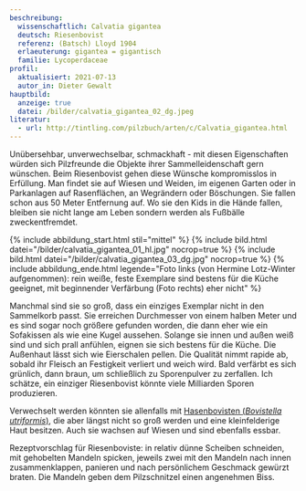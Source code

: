 ```yaml
---
beschreibung:
  wissenschaftlich: Calvatia gigantea
  deutsch: Riesenbovist
  referenz: (Batsch) Lloyd 1904
  erlaeuterung: gigantea = gigantisch
  familie: Lycoperdaceae
profil:
  aktualisiert: 2021-07-13
  autor_in: Dieter Gewalt
hauptbild:
  anzeige: true
  datei: /bilder/calvatia_gigantea_02_dg.jpeg
literatur:
  - url: http://tintling.com/pilzbuch/arten/c/Calvatia_gigantea.html
---
```

Unübersehbar, unverwechselbar, schmackhaft - mit diesen Eigenschaften würden sich Pilzfreunde die Objekte ihrer Sammelleidenschaft gern wünschen. Beim Riesenbovist gehen diese Wünsche kompromisslos in Erfüllung. Man findet sie auf Wiesen und Weiden, im eigenen Garten oder in Parkanlagen auf Rasenflächen, an Wegrändern oder Böschungen. Sie fallen schon aus 50 Meter Entfernung auf. Wo sie den Kids in die Hände fallen, bleiben sie nicht lange am Leben sondern werden als Fußbälle zweckentfremdet.

{% include abbildung_start.html stil="mittel" %}
{% include bild.html datei="/bilder/calvatia_gigantea_01_hl.jpg" nocrop=true %}
{% include bild.html datei="/bilder/calvatia_gigantea_03_dg.jpg" nocrop=true %}
{% include abbildung_ende.html legende="Foto links (von Hermine Lotz-Winter aufgenommen): rein weiße, feste Exemplare sind bestens für die Küche geeignet, mit beginnender Verfärbung (Foto rechts) eher nicht" %}

Manchmal sind sie so groß, dass ein einziges Exemplar nicht in den Sammelkorb passt. Sie erreichen Durchmesser von einem halben Meter und es sind sogar noch größere gefunden worden, die dann eher wie ein Sofakissen als wie eine Kugel aussehen. Solange sie innen und außen weiß sind und sich prall anfühlen, eignen sie sich bestens für die Küche. Die Außenhaut lässt sich wie Eierschalen pellen. Die Qualität nimmt rapide ab, sobald ihr Fleisch an Festigkeit verliert und weich wird. Bald verfärbt es sich  grünlich, dann braun, um schließlich zu Sporenpulver zu zerfallen. Ich schätze, ein einziger Riesenbovist könnte viele Milliarden Sporen produzieren.

Verwechselt werden könnten sie allenfalls  mit [Hasenbovisten (*Bovistella utriformis*)](/pilze/bovistella-utriformis-hasenbovist), die aber längst nicht so groß werden und eine kleinfelderige Haut besitzen. Auch sie wachsen auf Wiesen und sind ebenfalls essbar.

Rezeptvorschlag für Riesenboviste: in relativ dünne Scheiben schneiden, mit gehobelten Mandeln spicken, jeweils zwei mit den Mandeln nach innen zusammenklappen, panieren und nach persönlichem Geschmack gewürzt braten. Die Mandeln geben dem Pilzschnitzel einen angenehmen Biss.